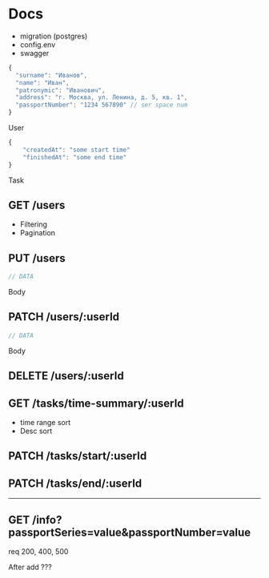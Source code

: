 # Docs

- migration (postgres)
- config.env
- swagger

```js
{
  "surname": "Иванов",
  "name": "Иван",
  "patronymic": "Иванович",
  "address": "г. Москва, ул. Ленина, д. 5, кв. 1",
  "passportNumber": "1234 567890" // ser space num
}
```
User

```js
{
    "createdAt": "some start time"
    "finishedAt": "some end time"
}
```
Task

## GET /users

- Filtering
- Pagination

## PUT /users

```js
// DATA
```
Body

## PATCH /users/:userId

```js
// DATA
```
Body

## DELETE /users/:userId

## GET /tasks/time-summary/:userId

- time range sort
- Desc sort

## PATCH /tasks/start/:userId

## PATCH /tasks/end/:userId

---
## GET /info?passportSeries=value&passportNumber=value

req 200, 400, 500

After add ???
